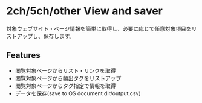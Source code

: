 # 2ch/5ch/other View and saver

対象ウェブサイト・ページ情報を簡単に取得し、必要に応じて任意対象項目をリストアップし、保存します。

## Features
- 閲覧対象ページからリスト・リンクを取得
- 閲覧対象ページから頻出タグをリストアップ
- 閲覧対象ページからタグ指定で情報を取得
- データを保存(save to OS document dir/output.csv)
